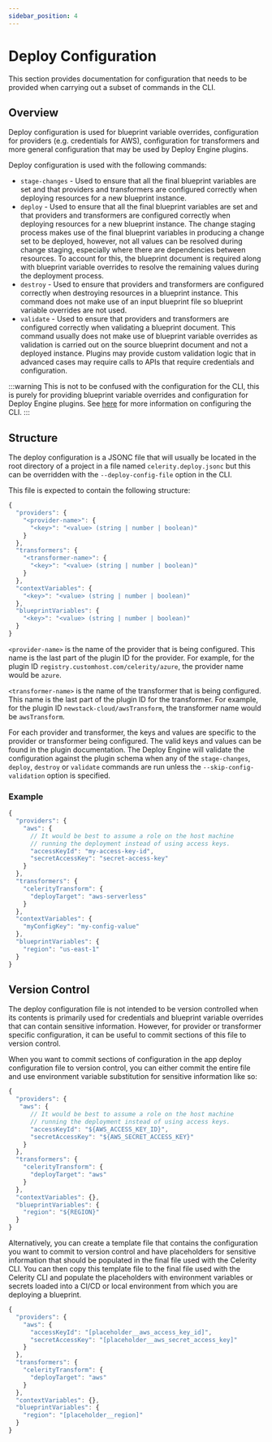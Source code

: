 ```yaml
---
sidebar_position: 4
---
```


# Deploy Configuration

This section provides documentation for configuration that needs to be provided when carrying out a subset of commands in the CLI.

## Overview

Deploy configuration is used for blueprint variable overrides, configuration for providers (e.g. credentials for AWS), configuration for transformers and more general configuration that may be used by Deploy Engine plugins.

Deploy configuration is used with the following commands:

- `stage-changes` - Used to ensure that all the final blueprint variables are set and that providers and transformers are configured correctly when deploying resources for a new blueprint instance.
- `deploy` - Used to ensure that all the final blueprint variables are set and that providers and transformers are configured correctly when deploying resources for a new blueprint instance. The change staging process makes use of the final blueprint variables in producing a change set to be deployed, however, not all values can be resolved during change staging, especially where there are dependencies between resources. To account for this, the blueprint document is required along with blueprint variable overrides to resolve the remaining values during the deployment process.
- `destroy` - Used to ensure that providers and transformers are configured correctly when destroying resources in a blueprint instance. This command does not make use of an input blueprint file so blueprint variable overrides are not used.
- `validate` - Used to ensure that providers and transformers are configured correctly when validating a blueprint document. This command usually does not make use of blueprint variable overrides as validation is carried out on the source blueprint document and not a deployed instance. Plugins may provide custom validation logic that in advanced cases may require calls to APIs that require credentials and configuration.

:::warning
This is not to be confused with the configuration for the CLI, this is purely for providing blueprint variable overrides and configuration for Deploy Engine plugins.
See [here](./configuration) for more information on configuring the CLI.
:::

## Structure

The deploy configuration is a JSONC file that will usually be located in the root directory of a project in a file named `celerity.deploy.jsonc` but this can be overridden with the `--deploy-config-file` option in the CLI.

This file is expected to contain the following structure:

```javascript
{
  "providers": {
    "<provider-name>": {
      "<key>": "<value> (string | number | boolean)"
    }
  },
  "transformers": {
    "<transformer-name>": {
      "<key>": "<value> (string | number | boolean)"
    }
  },
  "contextVariables": {
    "<key>": "<value> (string | number | boolean)"
  },
  "blueprintVariables": {
    "<key>": "<value> (string | number | boolean)"
  }
}
```

`<provider-name>` is the name of the provider that is being configured. This name is the last part of the plugin ID for the provider. For example, for the plugin ID `registry.customhost.com/celerity/azure`, the provider name would be `azure`.

`<transformer-name>` is the name of the transformer that is being configured. This name is the last part of the plugin ID for the transformer. For example, for the plugin ID `newstack-cloud/awsTransform`, the transformer name would be `awsTransform`.

For each provider and transformer, the keys and values are specific to the provider or transformer being configured. The valid keys and values can be found in the plugin documentation. The Deploy Engine will validate the configuration against the plugin schema when any of the `stage-changes`, `deploy`, `destroy` or `validate` commands are run unless the `--skip-config-validation` option is specified.

### Example

```javascript
{
  "providers": {
    "aws": {
      // It would be best to assume a role on the host machine
      // running the deployment instead of using access keys.
      "accessKeyId": "my-access-key-id",
      "secretAccessKey": "secret-access-key"
    }
  },
  "transformers": {
    "celerityTransform": {
      "deployTarget": "aws-serverless"
    }
  },
  "contextVariables": {
    "myConfigKey": "my-config-value"
  },
  "blueprintVariables": {
    "region": "us-east-1"
  }
}
```

## Version Control

The deploy configuration file is not intended to be version controlled when its contents is primarily used for credentials and blueprint variable overrides that can contain sensitive information. However, for provider or transformer specific configuration, it can be useful to commit sections of this file to version control.

When you want to commit sections of configuration in the app deploy configuration file to version control, you can either commit the entire file and use environment variable substitution for sensitive information like so:

```javascript title="celerity.deploy.jsonc"
{
  "providers": {
   "aws": {
      // It would be best to assume a role on the host machine
      // running the deployment instead of using access keys.
      "accessKeyId": "${AWS_ACCESS_KEY_ID}",
      "secretAccessKey": "${AWS_SECRET_ACCESS_KEY}"
    }
  },
  "transformers": {
    "celerityTransform": {
      "deployTarget": "aws"
    }
  },
  "contextVariables": {},
  "blueprintVariables": {
    "region": "${REGION}"
  }
}
```

Alternatively, you can create a template file that contains the configuration you want to commit to version control and have placeholders for sensitive information that should be populated in the final file used with the Celerity CLI.
You can then copy this template file to the final file used with the Celerity CLI and populate the placeholders with environment variables or secrets loaded into a CI/CD or local environment from which you are deploying a blueprint.

```javascript title="celerity.deploy.template.jsonc"
{
  "providers": {
    "aws": {
      "accessKeyId": "[placeholder__aws_access_key_id]",
      "secretAccessKey": "[placeholder__aws_secret_access_key]"
    }
  },
  "transformers": {
    "celerityTransform": {
      "deployTarget": "aws"
    }
  },
  "contextVariables": {},
  "blueprintVariables": {
    "region": "[placeholder__region]"
  }
}
```
